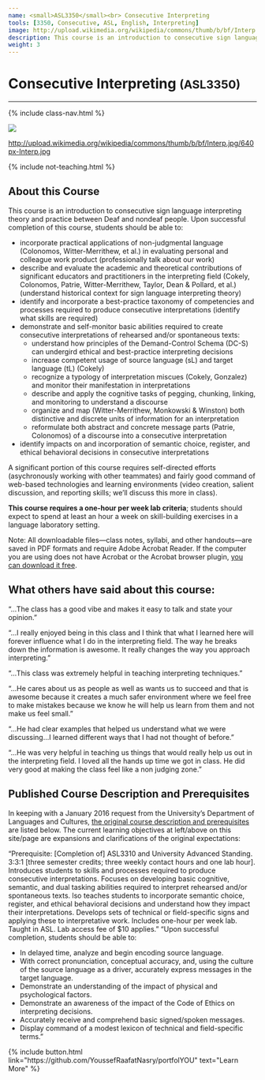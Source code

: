 ```yaml
---
name: <small>ASL3350</small><br> Consecutive Interpreting
tools: [3350, Consecutive, ASL, English, Interpreting]
image: http://upload.wikimedia.org/wikipedia/commons/thumb/b/bf/Interp.jpg/640px-Interp.jpg
description: This course is an introduction to consecutive sign language interpreting theory and practice between Deaf and nondeaf people.
weight: 3
---
```

# Consecutive Interpreting <small>(ASL3350)</small>

***

{% include class-nav.html %}

![](http://upload.wikimedia.org/wikipedia/commons/thumb/b/bf/Interp.jpg/640px-Interp.jpg)

http://upload.wikimedia.org/wikipedia/commons/thumb/b/bf/Interp.jpg/640px-Interp.jpg

{% include not-teaching.html %}

## About this Course

<p class="lead">This course is an introduction to consecutive sign language interpreting theory and practice between Deaf and nondeaf people. Upon successful completion of this course, students should be able to:</p>

* incorporate practical applications of non-judgmental language (Colonomos, Witter-Merrithew, et al.) in evaluating personal and colleague work product (professionally talk about our work)
* describe and evaluate the academic and theoretical contributions of significant educators and practitioners in the interpreting field (Cokely, Colonomos, Patrie, Witter-Merrithew, Taylor, Dean & Pollard, et al.) (understand historical context for sign language interpreting theory)
* identify and incorporate a best-practice taxonomy of competencies and processes required to produce consecutive interpretations (identify what skills are required)
* demonstrate and self-monitor basic abilities required to create consecutive interpretations of rehearsed and/or spontaneous texts:
	* understand how principles of the Demand-Control Schema (DC-S) can undergird ethical and best-practice interpreting decisions
	* increase competent usage of source language (sL) and target language (tL) (Cokely)
	* recognize a typology of interpretation miscues (Cokely, Gonzalez) and monitor their manifestation in interpretations
	* describe and apply the cognitive tasks of pegging, chunking, linking, and monitoring to understand a discourse
	* organize and map (Witter-Merrithew, Monkowski & Winston) both distinctive and discrete units of information for an interpretation
	* reformulate both abstract and concrete message parts (Patrie, Colonomos) of a discourse into a consecutive interpretation
* identify impacts on and incorporation of semantic choice, register, and ethical behavioral decisions in consecutive interpretations

A significant portion of this course requires self-directed efforts (asychronously working with other teammates) and fairly good command of web-based technologies and learning environments (video creation, salient discussion, and reporting skills; we’ll discuss this more in class).

**This course requires a one-hour per week lab criteria**; students should expect to spend at least an hour a week on skill-building exercises in a language laboratory setting.

Note: All downloadable files—class notes, syllabi, and other handouts—are saved in PDF formats and require Adobe Acrobat Reader. If the computer you are using does not have Acrobat or the Acrobat browser plugin, [you can download it free](http://www.adobe.com/products/acrobat/readstep2.html).

## What others have said about this course:

“...The class has a good vibe and makes it easy to talk and state your opinion.”

“...I really enjoyed being in this class and I think that what I learned here will forever influence what I do in the interpreting field. The way he breaks down the information is awesome. It really changes the way you approach interpreting.”

“...This class was extremely helpful in teaching interpreting techniques.”

“...He cares about us as people as well as wants us to succeed and that is awesome because it creates a much safer environment where we feel free to make mistakes because we know he will help us learn from them and not make us feel small.”

“...He had clear examples that helped us understand what we were discussing...I learned different ways that I had not thought of before.”

“...He was very helpful in teaching us things that would really help us out in the interpreting field. I loved all the hands up time we got in class. He did very good at making the class feel like a non judging zone.”

## Published Course Description and Prerequisites

In keeping with a January 2016 request from the University’s Department of Languages and Cultures, [the original course description and prerequisites](http://www.uvu.edu/catalog/current/courses/american-sign-language/#ASL-3350) are listed below. The current learning objectives at left/above on this site/page are expansions and clarifications of the original expectations:

“Prerequisite: [Completion of] ASL3310 and University Advanced Standing. 3:3:1 [three semester credits; three weekly contact hours and one lab hour]. Introduces students to skills and processes required to produce consecutive interpretations. Focuses on developing basic cognitive, semantic, and dual tasking abilities required to interpret rehearsed and/or spontaneous texts. lso teaches students to incorporate semantic choice, register, and ethical behavioral decisions and understand how they impact their interpretations. Develops sets of technical or field-specific signs and applying these to interpretative work. Includes one-hour per week lab. Taught in ASL. Lab access fee of $10 applies.”
“Upon successful completion, students should be able to:
* In delayed time, analyze and begin encoding source language.
* With correct pronunciation, conceptual accuracy, and, using the culture of the source language as a driver, accurately express messages in the target language.
* Demonstrate an understanding of the impact of physical and psychological factors.
* Demonstrate an awareness of the impact of the Code of Ethics on interpreting decisions.
* Accurately receive and comprehend basic signed/spoken messages.
* Display command of a modest lexicon of technical and field-specific terms.”

<p class="text-center">
{% include button.html link="https://github.com/YoussefRaafatNasry/portfolYOU" text="Learn More" %}
</p>